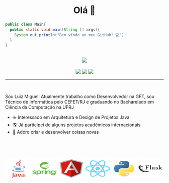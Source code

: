 <h1 align="center">Olá 🤝</h1>

```java
public class Main{
  public static void main(String [] args){
    System.out.println("Bem vindo ao meu GitHub! 💻");
  }
}
```

<br/>

<div id="header" align="center">
  <img src="https://c.tenor.com/lER2_kKTywYAAAAC/monkey-adult-swim.gif" />
</div>

<br/>

<div align="center">
  <a href="mailto:luizmig52@gmail.com"><img src="https://img.shields.io/badge/-Gmail-%23333?style=for-the-badge&logo=gmail&logoColor=white" target="_blank"></a>
  <a href="https://www.linkedin.com/in/luizmvb" target="_blank"><img src="https://img.shields.io/badge/-LinkedIn-%230077B5?style=for-the-badge&logo=linkedin&logoColor=white" target="_blank"></a>
  <a href="https://medium.com/@luizmvb" target="_blank"><img src="https://img.shields.io/badge/Medium-12100E?style=for-the-badge&logo=medium&logoColor=white" target="_blank"></a>
</div>

------

<br/>

Sou Luiz Miguel! Atualmente trabalho como Desenvolvedor na GFT, sou Técnico de Informática pelo CEFET/RJ e graduando no Bacharelado em Ciência da Computação na UFRJ 

- ☕ Interessado em Arquitetura e Design de Projetos Java
- 🌎 Já participei de alguns projetos acadêmicos internacionais
- 🚀 Adoro criar e desenvolver coisas novas

<br/>

##
  
<div style="display: inline_block" align="center"><br>
  <img align="center" alt="Rafa-Js" height="60" width="80" src="https://raw.githubusercontent.com/devicons/devicon/master/icons/java/java-original-wordmark.svg">
  <img align="center" alt="Rafa-Js" height="60" width="80" src="https://raw.githubusercontent.com/devicons/devicon/master/icons/spring/spring-original-wordmark.svg">
  <img align="center" alt="Rafa-CSS" height="60" width="80" src="https://raw.githubusercontent.com/devicons/devicon/master/icons/angularjs/angularjs-original.svg">
  <img align="center" alt="Rafa-React" height="60" width="80" src="https://raw.githubusercontent.com/devicons/devicon/master/icons/react/react-original.svg">
  <img align="center" alt="Rafa-Python" height="60" width="80" src="https://raw.githubusercontent.com/devicons/devicon/master/icons/python/python-original.svg">
  <img align="center" alt="Rafa-Csharp" height="60" width="80" src="https://raw.githubusercontent.com/devicons/devicon/master/icons/flask/flask-original-wordmark.svg">
</div>
